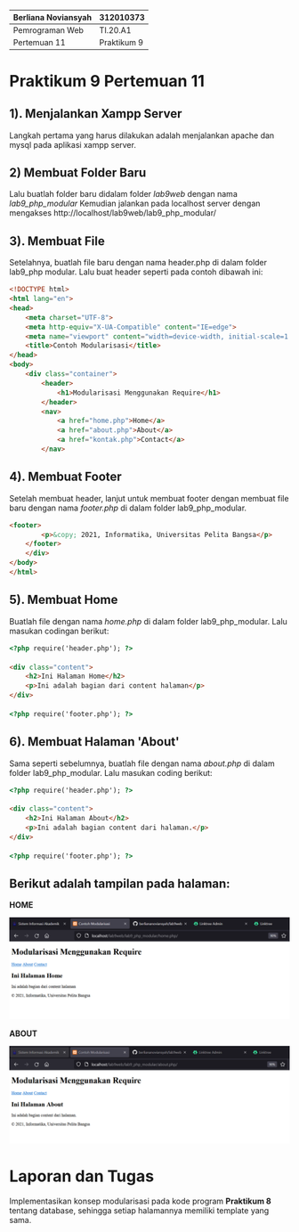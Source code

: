 |  Berliana Noviansyah  |      312010373     |
|-----------------------|--------------------|
|    Pemrograman Web    |      TI.20.A1      |
|     Pertemuan 11      |     Praktikum 9    |

# Praktikum 9 Pertemuan 11

## 1). Menjalankan Xampp Server

Langkah pertama yang harus dilakukan adalah menjalankan apache dan mysql pada aplikasi xampp server.


## 2) Membuat Folder Baru

Lalu buatlah folder baru didalam folder *lab9web* dengan nama *lab9_php_modular*
Kemudian jalankan pada localhost server dengan mengakses http://localhost/lab9web/lab9_php_modular/


## 3). Membuat File

Setelahnya, buatlah file baru dengan nama header.php di dalam folder lab9_php modular. Lalu buat header seperti pada contoh dibawah ini:

```html
<!DOCTYPE html>
<html lang="en">
<head>
    <meta charset="UTF-8">
    <meta http-equiv="X-UA-Compatible" content="IE=edge">
    <meta name="viewport" content="width=device-width, initial-scale=1.0">
    <title>Contoh Modularisasi</title>
</head>
<body>
    <div class="container">
        <header>
            <h1>Modularisasi Menggunakan Require</h1>
        </header>
        <nav>
            <a href="home.php">Home</a>
            <a href="about.php">About</a>
            <a href="kontak.php">Contact</a>
        </nav>
```

## 4). Membuat Footer

Setelah membuat header, lanjut untuk membuat footer dengan membuat file baru dengan nama *footer.php* di dalam folder lab9_php_modular.

```html
<footer>
        <p>&copy; 2021, Informatika, Universitas Pelita Bangsa</p>
    </footer>
    </div>
</body>
</html>
```


## 5). Membuat Home

Buatlah file dengan nama *home.php* di dalam folder lab9_php_modular. Lalu masukan codingan berikut:

```html
<?php require('header.php'); ?>

<div class="content">
    <h2>Ini Halaman Home</h2>
    <p>Ini adalah bagian dari content halaman</p>
</div>

<?php require('footer.php'); ?>
```


## 6). Membuat Halaman 'About'

Sama seperti sebelumnya, buatlah file dengan nama *about.php* di dalam folder lab9_php_modular. Lalu masukan coding berikut:

```html
<?php require('header.php'); ?>

<div class="content">
    <h2>Ini Halaman About</h2>
    <p>Ini adalah bagian content dari halaman.</p>
</div>

<?php require('footer.php'); ?>
```


## Berikut adalah tampilan pada halaman:

**HOME**

![Halaman_Home](img/home.png)



**ABOUT**

![Halaman_About](img/about.png)



# Laporan dan Tugas

Implementasikan konsep modularisasi pada kode program **Praktikum 8** tentang database, sehingga setiap halamannya memiliki template yang sama.

